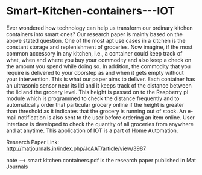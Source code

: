 # Smart-Kitchen-containers---IOT

Ever wondered how technology can help us transform our ordinary kitchen containers
into smart ones? Our research paper is mainly based on the above stated question. One of the most apt use cases in a kitchen is the constant storage and replenishment of
groceries. Now imagine, if the most common accessory in any kitchen, i.e., a
container could keep track of what, when and where you buy your commodity and
also keep a check on the amount you spend while doing so. In addition, the
commodity that you require is delivered to your doorstep as and when it gets empty
without your intervention. This is what our paper aims to deliver. Each container has an ultrasonic sensor near its lid and it keeps track of the distance
between the lid and the grocery level. This height is passed on to the Raspberry pi
module which is programmed to check the distance frequently and to automatically
order that particular grocery online if the height is greater than threshold as it
indicates that the grocery is running out of stock. An e-mail notification is also sent
to the user before ordering an item online. User interface is developed to check the
quantity of all groceries from anywhere and at anytime. This application of IOT is a
part of Home Automation. 


Research Paper Link:
http://matjournals.in/index.php/JoAAT/article/view/3987

note --> smart kitchen containers.pdf is the research paper published in Mat Journals
